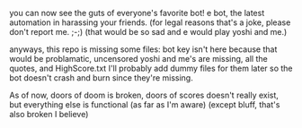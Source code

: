 you can now see the guts of everyone's favorite bot!
e bot, the latest automation in harassing your friends.
(for legal reasons that's a joke, please don't report me. ;-;)
(that would be so sad and e would play yoshi and me.)

anyways, this repo is missing some files:
bot key isn't here because that would be problamatic,
uncensored yoshi and me's are missing,
all the quotes, and HighScore.txt
I'll probably add dummy files for them later so the bot doesn't crash and burn since they're missing.

As of now, doors of doom is broken, doors of scores doesn't really exist, but everything else is functional
(as far as I'm aware)              (except bluff, that's also broken I believe)

